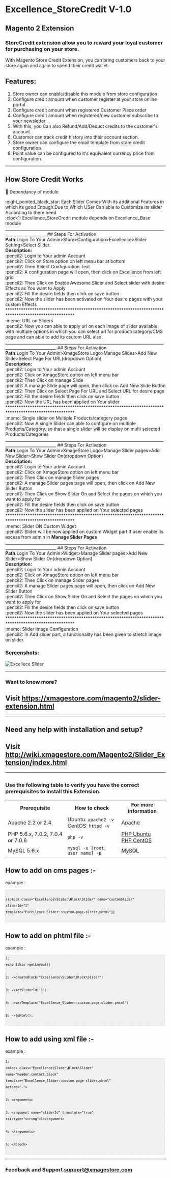 # Excellence_StoreCredit V-1.0
## Magento 2 Extension

### StoreCredit extension allow you to reward your loyal customer for purchasing on your store.

With Magento Store Credit Extension, you can bring customers back to your store again and again to spend their credit wallet.


## Features:

1. Store owner can enable/disable this module from store configuration
2. Configure credit amount when customer register at your store online portal
3. Configure credit amount when registered Customer Place order
4. Configure credit amount when registered/new customer subscribe to your newsletter
5. With this, you Can also Refund/Add/Deduct credits to the customer's account.
6. Customer can track credit history into their account section.
7. Store owner can configure the email template from store credit configuration.
8. Point value can be configured to it's equivalent currency price from configuration.
___________________________________________________________________________________________________
## How Store Credit Works
:memo: Dependancy of module
<div>
   <div>:eight_pointed_black_star: Each Slider Comes With its additional Features in which its good Enough.Due to Which USer      Can able to Customize its slider According to there need </div>
	<div>:clock1: Excellence_StoreCredit module depends on Excellence_Base module </div>
</div>
__________________________________________________________________________________________________
## Steps For Activation
<div>
	<div>
	   <b>Path:</b>Login To Your Admin>Store>Configuration>Excellence>Slider Setting>Select Slider.
	</div>
	<div>
		<b>Description: </b> <div>:pencil2: Login to Your admin Account</div>
				     <div>:pencil2: Click on Store option on left menu bar at bottom</div>
				     <div>:pencil2: Then Select Configuration Text</div>
				     <div>:pencil2: A configuration page will open, then click on Excellence from left grid</div>
				     <div>:pencil2: Then Click on Enable Awesome Slider and Select slider with desire Effects as You want to Apply</div>
				     <div>:pencil2: Fill the desire fields then click on save button</div>
		<div>:pencil2: Now the slider has been activated on Your desire pages with your custom Effects</div>
	</div>
</div>
******************************************************************************************************
<div>
	:memo: URL on Sliders
	     <div>:pencil2: Now you can able to apply url on each image of slider available with multiple options in which you can select url for product/category/CMS page and can able to add its csutom URL also.</div>
</div>
_______________________________________________________________________________________________________
## Steps For Activation
<div>
	<div>
	   <b>Path:</b>Login To Your Admin>XmageStore Logo>Manage Slides>Add New Slide>Select Page For URL(dropdown Option)
	</div>
	<div>
		<b>Description: </b> <div>:pencil2: Login to Your admin Account</div>
				     <div>:pencil2: Click on XmageStore option on left menu bar</div>
				     <div>:pencil2: Then Click on manage Slide</div>
				     <div>:pencil2: A manage Slide page will open, then click on Add New Slide Button</div>
				     <div>:pencil2: Then Click on Select Page For URL and Select URL for desire page</div>
				     <div>:pencil2: Fill the desire fields then click on save button</div>
		<div>:pencil2: Now the URL has been applied on Your slider</div>
	</div>
</div>
******************************************************************************************************
<div>
	:memo: Single slider on Multiple Products/category pages
	<div>:pencil2: Now A single Slider can able to configure on multiple Products/Category, so that a single slider will be display on multi selected Products/Categories</div>
</div>
_______________________________________________________________________________________________________
## Steps For Activation
<div>
	<div>
	   <b>Path:</b>Login To Your Admin>XmageStore Logo>Manage Slider pages>Add New Slider>Show Slider On(dropdown Option)
	</div>
	<div>
		<b>Description: </b> <div>:pencil2: Login to Your admin Account</div>
				     <div>:pencil2: Click on XmageStore option on left menu bar</div>
				     <div>:pencil2: Then Click on manage Slider pages</div>
				     <div>:pencil2: A manage Slider pages page will open, then click on Add New Slider Button</div>
				     <div>:pencil2: Then Click on Show Slider On and Select the pages on which you want to apply for</div>
				     <div>:pencil2: Fill the desire fields then click on save button</div>
		<div>:pencil2: Now the slider has been applied on Your selected pages</div>
	</div>
</div>
******************************************************************************************************
<div>
	:memo: Slider ON Custom Widget
	<div>:pencil2: Slider will be now applied on custom Widget part If user enable its excess from admin in <b>Manage Slider Pages</b></div>
</div>
_______________________________________________________________________________________________________
## Steps For Activation
<div>
	<div>
	   <b>Path:</b>Login To Your Admin>Widget>Manage Slider pages>Add New Slider>Show Slider On(dropdown Option)
	</div>
	<div>
		<b>Description: </b> <div>:pencil2: Login to Your admin Account</div>
				     <div>:pencil2: Click on XmageStore option on left menu bar</div>
				     <div>:pencil2: Then Click on manage Slider pages</div>
				     <div>:pencil2: A manage Slider pages page will open, then click on Add New Slider Button</div>
				     <div>:pencil2: Then Click on Show Slider On and Select the pages on which you want to apply for</div>
				     <div>:pencil2: Fill the desire fields then click on save button</div>
		<div>:pencil2: Now the slider has been applied on Your selected pages</div>
	</div>
</div>
******************************************************************************************************
<div>:memo: Slider image Configuration
	<div>:pencil2: In Add slider part, a functionality has been given to stretch image on slider.</div>
</div>

### Screenshots:

<img src="https://i.ibb.co/qJLNTxt/slider-Module.png" alt="Excellece Slider" title="slider module">

___________________________________________________________________________________________________

### Want to know more?

## Visit <a href='https://xmagestore.com/magento2/slider-extension.html' target='_blank'>https://xmagestore.com/magento2/slider-extension.html</a>
___________________________________________________________________________________________________
## Need any help with installation and setup?

## Visit <a href='http://wiki.xmagestore.com/Magento2/Slider_Extension/index.html' target='_blank'>http://wiki.xmagestore.com/Magento2/Slider_Extension/index.html</a>

___________________________________________________________________________________________________
## 

### Use the following table to verify you have the correct prerequisites to install this Extension.
<table>
	<tbody>
		<tr>
			<th>Prerequisite</th>
			<th>How to check</th>
			<th>For more information</th>
		</tr>
	<tr>
		<td>Apache 2.2 or 2.4</td>
		<td>Ubuntu: <code>apache2 -v</code><br>
		CentOS: <code>httpd -v</code></td>
		<td><a href="https://devdocs.magento.com/guides/v2.2/install-gde/prereq/apache.html">Apache</a></td>
	</tr>
	<tr>
		<td>PHP 5.6.x, 7.0.2, 7.0.4 or 7.0.6</td>
		<td><code>php -v</code></td>
		<td><a href="http://devdocs.magento.com/guides/v2.2/install-gde/prereq/php-ubuntu.html">PHP Ubuntu</a><br><a href="http://devdocs.magento.com/guides/v2.2/install-gde/prereq/php-centos.html">PHP CentOS</a></td>
	</tr>
	<tr><td>MySQL 5.6.x</td>
	<td><code>mysql -u [root user name] -p</code></td>
	<td><a href="http://devdocs.magento.com/guides/v2.2/install-gde/prereq/mysql.html">MySQL</a></td>
	</tr>
</tbody>
</table>

## How to add on cms pages :-

example :
	<pre  style="font-family:arial;font-size:12px;border:1px dashed #CCCCCC;width:99%;height:auto;overflow:auto;background:#f0f0f0;;background-image:URL(http://2.bp.blogspot.com/_z5ltvMQPaa8/SjJXr_U2YBI/AAAAAAAAAAM/46OqEP32CJ8/s320/codebg.gif);padding:0px;color:#000000;text-align:left;line-height:20px;"><code style="color:#000000;word-wrap:normal;"> {{block class="Excellence\Slider\Block\Slider" name="customSlider" sliderId="1" template="Excellence_Slider::custom-page-slider.phtml"}}  
</code></pre>

## How to add on phtml file :-

example : 
	<pre  style="font-family:arial;font-size:12px;border:1px dashed #CCCCCC;width:99%;height:auto;overflow:auto;background:#f0f0f0;;background-image:URL(http://2.bp.blogspot.com/_z5ltvMQPaa8/SjJXr_U2YBI/AAAAAAAAAAM/46OqEP32CJ8/s320/codebg.gif);padding:0px;color:#000000;text-align:left;line-height:20px;"><code style="color:#000000;word-wrap:normal;">1:  echo $this-&gt;getLayout()  
2:           -&gt;createBlock("Excellence\Slider\Block\Slider")  
3:           -&gt;setSliderId('1')  
4:           -&gt;setTemplate("Excellence_Slider::custom-page-slider.phtml")  
5:           -&gt;toHtml();  
</code></pre>


## How to add using xml file :-

example :
	<pre  style="font-family:arial;font-size:12px;border:1px dashed #CCCCCC;width:99%;height:auto;overflow:auto;background:#f0f0f0;;background-image:URL(http://2.bp.blogspot.com/_z5ltvMQPaa8/SjJXr_U2YBI/AAAAAAAAAAM/46OqEP32CJ8/s320/codebg.gif);padding:0px;color:#000000;text-align:left;line-height:20px;"><code style="color:#000000;word-wrap:normal;">1:  &lt;block class="Excellence\Slider\Block\Slider" name="header.contact.block" template="Excellence_Slider::custom-page-slider.phtml" before="-"&gt;  
2:         &lt;arguments&gt;  
3:            &lt;argument name="sliderId" translate="true" xsi:type="string"&gt;1&lt;/argument&gt;  
4:         &lt;/arguments&gt;  
5:  &lt;/block&gt;  
</code></pre>
___________________________________________________________________________________________________
### Feedback and Support <a href="mailto:support@xmagestore.com">support@xmagestore.com</a>
